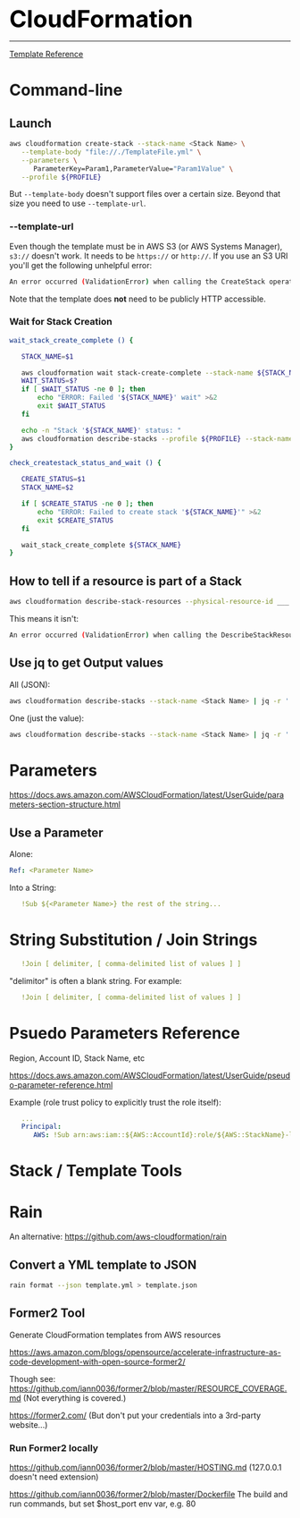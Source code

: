 **<span style="font-size:3em;color:black">CloudFormation</span>**
***

[Template Reference](https://docs.aws.amazon.com/AWSCloudFormation/latest/UserGuide/template-reference.html)

# Command-line

## Launch
```bash
aws cloudformation create-stack --stack-name <Stack Name> \
   --template-body "file://./TemplateFile.yml" \
   --parameters \
      ParameterKey=Param1,ParameterValue="Param1Value" \
   --profile ${PROFILE}
```

But ```--template-body``` doesn't support files over a certain size.  Beyond that size you need to use ```--template-url```.

### --template-url <HTTP URL>
Even though the template must be in AWS S3 (or AWS Systems Manager), ```s3://``` doesn't work.  It needs to be ```https://``` or ```http://```.  If you use an S3 URI you'll get the following unhelpful error:
```bash
An error occurred (ValidationError) when calling the CreateStack operation: S3 error: Domain name specified in <S3 bucket name> is not a valid S3 domain
```
Note that the template does **not** need to be publicly HTTP accessible.

### Wait for Stack Creation
```bash
wait_stack_create_complete () {

   STACK_NAME=$1

   aws cloudformation wait stack-create-complete --stack-name ${STACK_NAME} --profile ${PROFILE}
   WAIT_STATUS=$?
   if [ $WAIT_STATUS -ne 0 ]; then
       echo "ERROR: Failed '${STACK_NAME}' wait" >&2
       exit $WAIT_STATUS
   fi

   echo -n "Stack '${STACK_NAME}' status: "
   aws cloudformation describe-stacks --profile ${PROFILE} --stack-name ${STACK_NAME} | jq -r ".Stacks[0].StackStatus"
}

check_createstack_status_and_wait () {

   CREATE_STATUS=$1
   STACK_NAME=$2

   if [ $CREATE_STATUS -ne 0 ]; then
       echo "ERROR: Failed to create stack '${STACK_NAME}'" >&2
       exit $CREATE_STATUS
   fi

   wait_stack_create_complete ${STACK_NAME}
}
```

## How to tell if a resource is part of a Stack
```bash
aws cloudformation describe-stack-resources --physical-resource-id ___
```
This means it isn't:
```bash
An error occurred (ValidationError) when calling the DescribeStackResources operation: Stack for ___ does not exist
```

## Use jq to get Output values
All (JSON):
```bash
aws cloudformation describe-stacks --stack-name <Stack Name> | jq -r '.Stacks[0].Outputs[]'
```
One (just the value):
```bash
aws cloudformation describe-stacks --stack-name <Stack Name> | jq -r '.Stacks[0].Outputs[] | select(.OutputKey == "<Output Key>") | .OutputValue'
```


# Parameters
https://docs.aws.amazon.com/AWSCloudFormation/latest/UserGuide/parameters-section-structure.html


## Use a Parameter
Alone:
```yaml
Ref: <Parameter Name>
```

Into a String:
```yaml
   !Sub ${<Parameter Name>} the rest of the string...
```

# String Substitution / Join Strings
```yaml
   !Join [ delimiter, [ comma-delimited list of values ] ]
```
"delimitor" is often a blank string.
For example:
```yaml
   !Join [ delimiter, [ comma-delimited list of values ] ]
```

# Psuedo Parameters Reference

Region, Account ID, Stack Name, etc

https://docs.aws.amazon.com/AWSCloudFormation/latest/UserGuide/pseudo-parameter-reference.html

Example (role trust policy to explicitly trust the role itself):
```yaml
   ...
   Principal:
      AWS: !Sub arn:aws:iam::${AWS::AccountId}:role/${AWS::StackName}-lambda-role
```

# Stack / Template Tools

# Rain

An alternative: https://github.com/aws-cloudformation/rain

## Convert a YML template to JSON
```bash
rain format --json template.yml > template.json
```

## Former2 Tool
Generate CloudFormation templates from AWS resources

https://aws.amazon.com/blogs/opensource/accelerate-infrastructure-as-code-development-with-open-source-former2/

Though see: https://github.com/iann0036/former2/blob/master/RESOURCE_COVERAGE.md   (Not everything is covered.)

https://former2.com/ (But don't put your credentials into a 3rd-party website...)



### Run Former2 locally

https://github.com/iann0036/former2/blob/master/HOSTING.md  (127.0.0.1 doesn't need extension)

https://github.com/iann0036/former2/blob/master/Dockerfile The build and run commands, but set $host_port env var, e.g. 80

